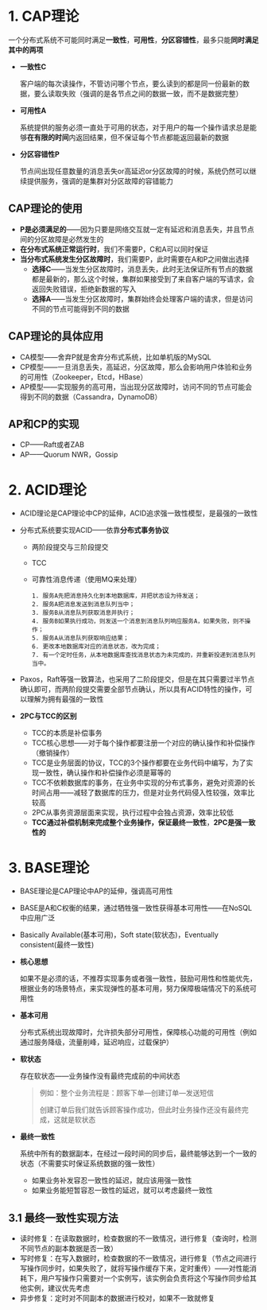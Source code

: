 #  1. CAP理论

一个分布式系统不可能同时满足**一致性**，**可用性**，**分区容错性**，最多只能**同时满足其中的两项**

* **一致性C**

  客户端的每次读操作，不管访问哪个节点，要么读到的都是同一份最新的数据，要么读取失败（强调的是各节点之间的数据一致，而不是数据完整）

* **可用性A**

  系统提供的服务必须一直处于可用的状态，对于用户的每一个操作请求总是能够**在有限的时间**内返回结果，但不保证每个节点都能返回最新的数据

* **分区容错性P**

  节点间出现任意数量的消息丢失or高延迟or分区故障的时候，系统仍然可以继续提供服务，强调的是集群对分区故障的容错能力



## CAP理论的使用

* **P是必须满足的**——因为只要是网络交互就一定有延迟和消息丢失，并且节点间的分区故障是必然发生的
* **在分布式系统正常运行时**，我们不需要P，C和A可以同时保证
* **当分布式系统发生分区故障时**，我们需要P，此时需要在A和P之间做出选择
  * **选择C**——当发生分区故障时，消息丢失，此时无法保证所有节点的数据都是最新的，那么这个时候，集群如果接受到了来自客户端的写请求，会返回失败错误，拒绝新数据的写入
  * **选择A**——当发生分区故障时，集群始终会处理客户端的请求，但是访问不同的节点可能得到不同的数据



## CAP理论的具体应用

* CA模型——舍弃P就是舍弃分布式系统，比如单机版的MySQL
* CP模型——一旦消息丢失，高延迟，分区故障，那么会影响用户体验和业务的可用性（Zookeeper，Etcd，HBase）
* AP模型——实现服务的高可用，当出现分区故障时，访问不同的节点可能会得到不同的数据（Cassandra，DynamoDB）



## AP和CP的实现

* CP——Raft或者ZAB
* AP——Quorum NWR，Gossip



# 2. ACID理论

* ACID理论是CAP理论中CP的延伸，ACID追求强一致性模型，是最强的一致性

* 分布式系统要实现ACID——依靠**分布式事务协议**
  * 两阶段提交与三阶段提交
  
  * TCC

  * 可靠性消息传递（使用MQ来处理）
  
    	1. 服务A先把消息持久化到本地数据库，并把状态设为待发送；
    	2. 服务A把消息发送到消息队列当中；
    	3. 服务B从消息队列获取消息并执行；
    	4. 服务B如果执行成功，则发送一个消息到消息队列响应服务A，如果失败，则不操作；
    	5. 服务A从消息队列获取响应结果；
    	6. 更改本地数据库对应的消息状态，改为完成；
    	7. 有一个定时任务，从本地数据库查找消息状态为未完成的，并重新投递到消息队列当中。

* Paxos，Raft等强一致算法，也采用了二阶段提交，但是在其只需要过半节点确认即可，而两阶段提交需要全部节点确认，所以具有ACID特性的操作，可以理解为拥有最强的一致性

* **2PC与TCC的区别**

  * TCC的本质是补偿事务
  * TCC核心思想——对于每个操作都要注册一个对应的确认操作和补偿操作（撤销操作）
  * TCC是业务层面的协议，TCC的3个操作都要在业务代码中编写，为了实现一致性，确认操作和补偿操作必须是幂等的
  * TCC不依赖数据库的事务，在业务中实现的分布式事务，避免对资源的长时间占用——减轻了数据库的压力，但是对业务代码侵入性较强，效率比较高
  * 2PC从事务资源层面来实现，执行过程中会独占资源，效率比较低
  * **TCC通过补偿机制来完成整个业务操作，保证最终一致性**，**2PC是强一致性的**



# 3. BASE理论

* BASE理论是CAP理论中AP的延伸，强调高可用性
* BASE是A和C权衡的结果，通过牺牲强一致性获得基本可用性——在NoSQL中应用广泛

* Basically Available(基本可用)，Soft state(软状态)，Eventually consistent(最终一致性)

* **核心思想**

  如果不是必须的话，不推荐实现事务或者强一致性，鼓励可用性和性能优先，根据业务的场景特点，来实现弹性的基本可用，努力保障极端情况下的系统可用性

* **基本可用**

  分布式系统出现故障时，允许损失部分可用性，保障核心功能的可用性（例如通过服务降级，流量削峰，延迟响应，过载保护）

* **软状态**

  存在软状态——业务操作没有最终完成前的中间状态

  > 例如：整个业务流程是：顾客下单—创建订单—发送短信
  >
  > 创建订单后我们就告诉顾客操作成功，但此时业务操作还没有最终完成，这就是软状态

* **最终一致性**

  系统中所有的数据副本，在经过一段时间的同步后，最终能够达到一个一致的状态（不需要实时保证系统数据的强一致性）

  * 如果业务补发容忍一致性的延迟，就应该用强一致性
  * 如果业务能短暂容忍一致性的延迟，就可以考虑最终一致性





## 3.1 最终一致性实现方法

* 读时修复：在读取数据时，检查数据的不一致情况，进行修复（查询时，检测不同节点的副本数据是否一致）
* 写时修复：在写入数据时，检查数据的不一致情况，进行修复（节点之间进行写操作同步时，如果失败了，就将写操作缓存下来，定时重传）——对性能消耗下，用户写操作只需要对一个实例写，该实例会负责将这个写操作同步给其他实例，建议优先考虑
* 异步修复：定时对不同副本的数据进行校对，如果不一致就修复